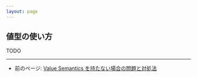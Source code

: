 ```yaml
---
layout: page
---
```


## 値型の使い方

TODO

---

- 前のページ: [Value Semantics を持たない場合の問題と対処法](problems-without-value-semantics)